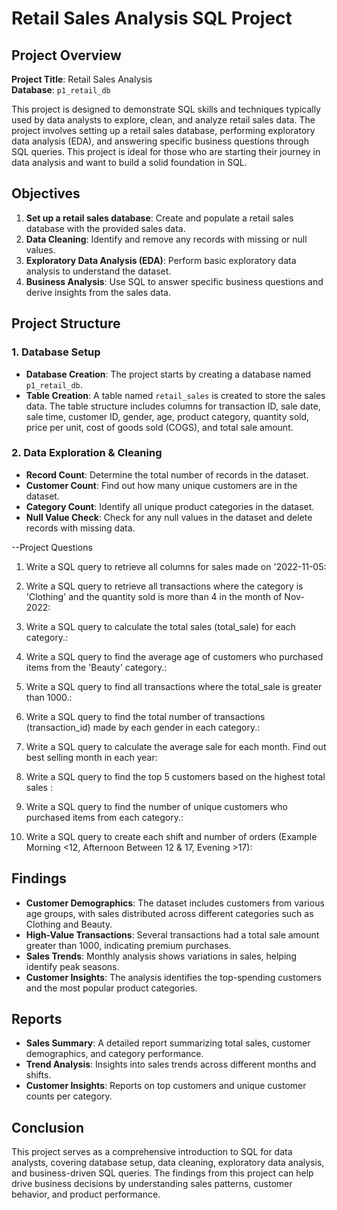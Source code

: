 # Retail Sales Analysis SQL Project

## Project Overview

**Project Title**: Retail Sales Analysis   
**Database**: `p1_retail_db`

This project is designed to demonstrate SQL skills and techniques typically used by data analysts to explore, clean, and analyze retail sales data. The project involves setting up a retail sales database, performing exploratory data analysis (EDA), and answering specific business questions through SQL queries. This project is ideal for those who are starting their journey in data analysis and want to build a solid foundation in SQL.

## Objectives

1. **Set up a retail sales database**: Create and populate a retail sales database with the provided sales data.
2. **Data Cleaning**: Identify and remove any records with missing or null values.
3. **Exploratory Data Analysis (EDA)**: Perform basic exploratory data analysis to understand the dataset.
4. **Business Analysis**: Use SQL to answer specific business questions and derive insights from the sales data.

## Project Structure

### 1. Database Setup

- **Database Creation**: The project starts by creating a database named `p1_retail_db`.
- **Table Creation**: A table named `retail_sales` is created to store the sales data. The table structure includes columns for transaction ID, sale date, sale time, customer ID, gender, age, product category, quantity sold, price per unit, cost of goods sold (COGS), and total sale amount.

### 2. Data Exploration & Cleaning

- **Record Count**: Determine the total number of records in the dataset.
- **Customer Count**: Find out how many unique customers are in the dataset.
- **Category Count**: Identify all unique product categories in the dataset.
- **Null Value Check**: Check for any null values in the dataset and delete records with missing data.


--Project Questions  
1. Write a SQL query to retrieve all columns for sales made on '2022-11-05:

2. Write a SQL query to retrieve all transactions where the category is 'Clothing' and the quantity sold is more than 4 in the month of Nov-2022:

3. Write a SQL query to calculate the total sales (total_sale) for each category.:

4. Write a SQL query to find the average age of customers who purchased items from the 'Beauty' category.:

5. Write a SQL query to find all transactions where the total_sale is greater than 1000.:

6. Write a SQL query to find the total number of transactions (transaction_id) made by each gender in each category.:

7. Write a SQL query to calculate the average sale for each month. Find out best selling month in each year:

8. Write a SQL query to find the top 5 customers based on the highest total sales :

9. Write a SQL query to find the number of unique customers who purchased items from each category.:

10. Write a SQL query to create each shift and number of orders (Example Morning <12, Afternoon Between 12 & 17, Evening >17):


## Findings

- **Customer Demographics**: The dataset includes customers from various age groups, with sales distributed across different categories such as Clothing and Beauty.
- **High-Value Transactions**: Several transactions had a total sale amount greater than 1000, indicating premium purchases.
- **Sales Trends**: Monthly analysis shows variations in sales, helping identify peak seasons.
- **Customer Insights**: The analysis identifies the top-spending customers and the most popular product categories.

## Reports

- **Sales Summary**: A detailed report summarizing total sales, customer demographics, and category performance.
- **Trend Analysis**: Insights into sales trends across different months and shifts.
- **Customer Insights**: Reports on top customers and unique customer counts per category.

## Conclusion

This project serves as a comprehensive introduction to SQL for data analysts, covering database setup, data cleaning, exploratory data analysis, and business-driven SQL queries. The findings from this project can help drive business decisions by understanding sales patterns, customer behavior, and product performance.


